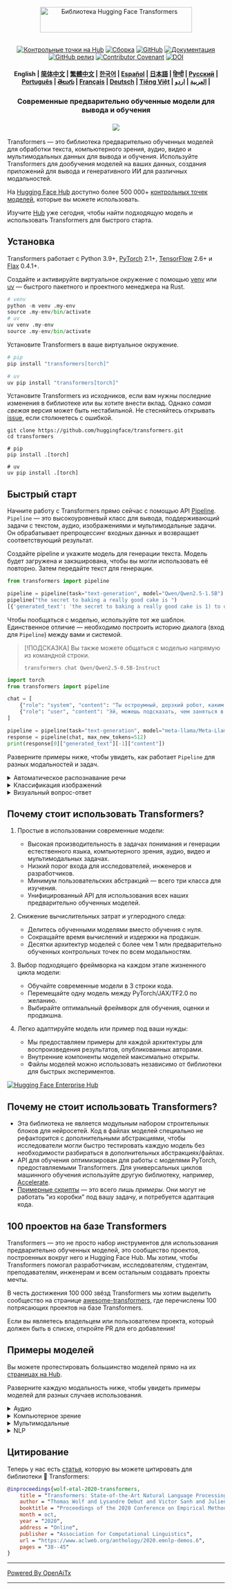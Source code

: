 <!---
Copyright 2020 The HuggingFace Team. All rights reserved.

Лицензировано на условиях лицензии Apache, версия 2.0 (далее — "Лицензия");
вы не можете использовать этот файл, кроме как в соответствии с Лицензией.
Вы можете получить копию Лицензии по адресу

    http://www.apache.org/licenses/LICENSE-2.0

Если это не требуется действующим законодательством или не согласовано в письменной форме, программное обеспечение,
распространяемое на условиях Лицензии, распространяется на основе "КАК ЕСТЬ",
БЕЗ ГАРАНТИЙ ИЛИ УСЛОВИЙ ЛЮБОГО ВИДА, явных или подразумеваемых.
См. Лицензию для конкретных положений, регулирующих разрешения и ограничения по Лицензии.
-->

<p align="center">
  <picture>
    <source media="(prefers-color-scheme: dark)" srcset="https://huggingface.co/datasets/huggingface/documentation-images/raw/main/transformers-logo-dark.svg">
    <source media="(prefers-color-scheme: light)" srcset="https://huggingface.co/datasets/huggingface/documentation-images/raw/main/transformers-logo-light.svg">
    <img alt="Библиотека Hugging Face Transformers" src="https://huggingface.co/datasets/huggingface/documentation-images/raw/main/transformers-logo-light.svg" width="352" height="59" style="max-width: 100%;">
  </picture>
  <br/>
  <br/>
</p>

<p align="center">
    <a href="https://huggingface.com/models"><img alt="Контрольные точки на Hub" src="https://img.shields.io/endpoint?url=https://huggingface.co/api/shields/models&color=brightgreen"></a>
    <a href="https://circleci.com/gh/huggingface/transformers"><img alt="Сборка" src="https://img.shields.io/circleci/build/github/huggingface/transformers/main"></a>
    <a href="https://github.com/huggingface/transformers/blob/main/LICENSE"><img alt="GitHub" src="https://img.shields.io/github/license/huggingface/transformers.svg?color=blue"></a>
    <a href="https://huggingface.co/docs/transformers/index"><img alt="Документация" src="https://img.shields.io/website/http/huggingface.co/docs/transformers/index.svg?down_color=red&down_message=offline&up_message=online"></a>
    <a href="https://github.com/huggingface/transformers/releases"><img alt="GitHub релиз" src="https://img.shields.io/github/release/huggingface/transformers.svg"></a>
    <a href="https://github.com/huggingface/transformers/blob/main/CODE_OF_CONDUCT.md"><img alt="Contributor Covenant" src="https://img.shields.io/badge/Contributor%20Covenant-v2.0%20adopted-ff69b4.svg"></a>
    <a href="https://zenodo.org/badge/latestdoi/155220641"><img src="https://zenodo.org/badge/155220641.svg" alt="DOI"></a>
</p>

<h4 align="center">
    <p>
        <b>English</b> |
        <a href="https://github.com/huggingface/transformers/blob/main/i18n/README_zh-hans.md">简体中文</a> |
        <a href="https://github.com/huggingface/transformers/blob/main/i18n/README_zh-hant.md">繁體中文</a> |
        <a href="https://github.com/huggingface/transformers/blob/main/i18n/README_ko.md">한국어</a> |
        <a href="https://github.com/huggingface/transformers/blob/main/i18n/README_es.md">Español</a> |
        <a href="https://github.com/huggingface/transformers/blob/main/i18n/README_ja.md">日本語</a> |
        <a href="https://github.com/huggingface/transformers/blob/main/i18n/README_hd.md">हिन्दी</a> |
        <a href="https://github.com/huggingface/transformers/blob/main/i18n/README_ru.md">Русский</a> |
        <a href="https://github.com/huggingface/transformers/blob/main/i18n/README_pt-br.md">Рortuguês</a> |
        <a href="https://github.com/huggingface/transformers/blob/main/i18n/README_te.md">తెలుగు</a> |
        <a href="https://github.com/huggingface/transformers/blob/main/i18n/README_fr.md">Français</a> |
        <a href="https://github.com/huggingface/transformers/blob/main/i18n/README_de.md">Deutsch</a> |
        <a href="https://github.com/huggingface/transformers/blob/main/i18n/README_vi.md">Tiếng Việt</a> |
        <a href="https://github.com/huggingface/transformers/blob/main/i18n/README_ar.md">العربية</a> |
        <a href="https://github.com/huggingface/transformers/blob/main/i18n/README_ur.md">اردو</a> |
    </p>
</h4>

<h3 align="center">
    <p>Современные предварительно обученные модели для вывода и обучения</p>
</h3>

<h3 align="center">
    <a href="https://hf.co/course"><img src="https://huggingface.co/datasets/huggingface/documentation-images/resolve/main/course_banner.png"></a>
</h3>

Transformers — это библиотека предварительно обученных моделей для обработки текста, компьютерного зрения, аудио, видео и мультимодальных данных для вывода и обучения. Используйте Transformers для дообучения моделей на ваших данных, создания приложений для вывода и генеративного ИИ для различных модальностей.

На [Hugging Face Hub](https://huggingface.com/models) доступно более 500 000+ [контрольных точек моделей](https://huggingface.co/models?library=transformers&sort=trending), которые вы можете использовать.

Изучите [Hub](https://huggingface.com/) уже сегодня, чтобы найти подходящую модель и использовать Transformers для быстрого старта.

## Установка

Transformers работает с Python 3.9+, [PyTorch](https://pytorch.org/get-started/locally/) 2.1+, [TensorFlow](https://www.tensorflow.org/install/pip) 2.6+ и [Flax](https://flax.readthedocs.io/en/latest/) 0.4.1+.

Создайте и активируйте виртуальное окружение с помощью [venv](https://docs.python.org/3/library/venv.html) или [uv](https://docs.astral.sh/uv/) — быстрого пакетного и проектного менеджера на Rust.

```py
# venv
python -m venv .my-env
source .my-env/bin/activate
# uv
uv venv .my-env
source .my-env/bin/activate
```

Установите Transformers в ваше виртуальное окружение.

```py
# pip
pip install "transformers[torch]"

# uv
uv pip install "transformers[torch]"
```

Установите Transformers из исходников, если вам нужны последние изменения в библиотеке или вы хотите внести вклад. Однако *самая свежая* версия может быть нестабильной. Не стесняйтесь открывать [issue](https://github.com/huggingface/transformers/issues), если столкнетесь с ошибкой.

```shell
git clone https://github.com/huggingface/transformers.git
cd transformers

# pip
pip install .[torch]

# uv
uv pip install .[torch]
```

## Быстрый старт

Начните работу с Transformers прямо сейчас с помощью API [Pipeline](https://huggingface.co/docs/transformers/pipeline_tutorial). `Pipeline` — это высокоуровневый класс для вывода, поддерживающий задачи с текстом, аудио, изображениями и мультимодальные задачи. Он обрабатывает препроцессинг входных данных и возвращает соответствующий результат.

Создайте pipeline и укажите модель для генерации текста. Модель будет загружена и закэширована, чтобы вы могли использовать её повторно. Затем передайте текст для генерации.

```py
from transformers import pipeline

pipeline = pipeline(task="text-generation", model="Qwen/Qwen2.5-1.5B")
pipeline("the secret to baking a really good cake is ")
[{'generated_text': 'the secret to baking a really good cake is 1) to use the right ingredients and 2) to follow the recipe exactly. the recipe for the cake is as follows: 1 cup of sugar, 1 cup of flour, 1 cup of milk, 1 cup of butter, 1 cup of eggs, 1 cup of chocolate chips. if you want to make 2 cakes, how much sugar do you need? To make 2 cakes, you will need 2 cups of sugar.'}]
```

Чтобы пообщаться с моделью, используйте тот же шаблон. Единственное отличие — необходимо построить историю диалога (вход для `Pipeline`) между вами и системой.

> [!ПОДСКАЗКА]
> Вы также можете общаться с моделью напрямую из командной строки.
> ```shell
> transformers chat Qwen/Qwen2.5-0.5B-Instruct
> ```

```py
import torch
from transformers import pipeline

chat = [
    {"role": "system", "content": "Ты остроумный, дерзкий робот, каким его представлял Голливуд в 1986 году."},
    {"role": "user", "content": "Эй, можешь подсказать, чем заняться в Нью-Йорке?"}
]

pipeline = pipeline(task="text-generation", model="meta-llama/Meta-Llama-3-8B-Instruct", torch_dtype=torch.bfloat16, device_map="auto")
response = pipeline(chat, max_new_tokens=512)
print(response[0]["generated_text"][-1]["content"])
```

Разверните примеры ниже, чтобы увидеть, как работает `Pipeline` для разных модальностей и задач.

<details>
<summary>Автоматическое распознавание речи</summary>

```py
from transformers import pipeline

pipeline = pipeline(task="automatic-speech-recognition", model="openai/whisper-large-v3")
pipeline("https://huggingface.co/datasets/Narsil/asr_dummy/resolve/main/mlk.flac")
{'text': ' I have a dream that one day this nation will rise up and live out the true meaning of its creed.'}
```

</details>

<details>
<summary>Классификация изображений</summary>

<h3 align="center">
    <a><img src="https://huggingface.co/datasets/Narsil/image_dummy/raw/main/parrots.png"></a>
</h3>

```py
from transformers import pipeline

pipeline = pipeline(task="image-classification", model="facebook/dinov2-small-imagenet1k-1-layer")
pipeline("https://huggingface.co/datasets/Narsil/image_dummy/raw/main/parrots.png")
[{'label': 'macaw', 'score': 0.997848391532898},
 {'label': 'sulphur-crested cockatoo, Kakatoe galerita, Cacatua galerita',
  'score': 0.0016551691805943847},
 {'label': 'lorikeet', 'score': 0.00018523589824326336},
 {'label': 'African grey, African gray, Psittacus erithacus',
  'score': 7.85409429227002e-05},
 {'label': 'quail', 'score': 5.502637941390276e-05}]
```

</details>

<details>
<summary>Визуальный вопрос-ответ</summary>


<h3 align="center">
    <a><img src="https://huggingface.co/datasets/huggingface/documentation-images/resolve/main/transformers/tasks/idefics-few-shot.jpg"></a>
</h3>

```py
from transformers import pipeline

pipeline = pipeline(task="visual-question-answering", model="Salesforce/blip-vqa-base")
pipeline(
    image="https://huggingface.co/datasets/huggingface/documentation-images/resolve/main/transformers/tasks/idefics-few-shot.jpg",
    question="What is in the image?",
)
[{'answer': 'statue of liberty'}]
```

</details>

## Почему стоит использовать Transformers?

1. Простые в использовании современные модели:
    - Высокая производительность в задачах понимания и генерации естественного языка, компьютерного зрения, аудио, видео и мультимодальных задачах.
    - Низкий порог входа для исследователей, инженеров и разработчиков.
    - Минимум пользовательских абстракций — всего три класса для изучения.
    - Унифицированный API для использования всех наших предварительно обученных моделей.

1. Снижение вычислительных затрат и углеродного следа:
    - Делитесь обученными моделями вместо обучения с нуля.
    - Сокращайте время вычислений и издержки на продакшн.
    - Десятки архитектур моделей с более чем 1 млн предварительно обученных контрольных точек по всем модальностям.

1. Выбор подходящего фреймворка на каждом этапе жизненного цикла модели:
    - Обучайте современные модели в 3 строки кода.
    - Перемещайте одну модель между PyTorch/JAX/TF2.0 по желанию.
    - Выбирайте оптимальный фреймворк для обучения, оценки и продакшна.

1. Легко адаптируйте модель или пример под ваши нужды:
    - Мы предоставляем примеры для каждой архитектуры для воспроизведения результатов, опубликованных авторами.
    - Внутренние компоненты моделей максимально открыты.
    - Файлы моделей можно использовать независимо от библиотеки для быстрых экспериментов.

<a target="_blank" href="https://huggingface.co/enterprise">
    <img alt="Hugging Face Enterprise Hub" src="https://github.com/user-attachments/assets/247fb16d-d251-4583-96c4-d3d76dda4925">
</a><br>

## Почему не стоит использовать Transformers?

- Эта библиотека не является модульным набором строительных блоков для нейросетей. Код в файлах моделей специально не рефакторится с дополнительными абстракциями, чтобы исследователи могли быстро тестировать каждую модель без необходимости разбираться в дополнительных абстракциях/файлах.
- API для обучения оптимизирован для работы с моделями PyTorch, предоставляемыми Transformers. Для универсальных циклов машинного обучения используйте другую библиотеку, например, [Accelerate](https://huggingface.co/docs/accelerate).
- [Примерные скрипты]((https://github.com/huggingface/transformers/tree/main/examples)) — это всего лишь *примеры*. Они могут не работать "из коробки" под вашу задачу, и потребуется адаптация кода.

## 100 проектов на базе Transformers

Transformers — это не просто набор инструментов для использования предварительно обученных моделей, это сообщество проектов, построенных вокруг него и Hugging Face Hub. Мы хотим, чтобы Transformers помогал разработчикам, исследователям, студентам, преподавателям, инженерам и всем остальным создавать проекты мечты.

В честь достижения 100 000 звёзд Transformers мы хотим выделить сообщество на странице [awesome-transformers](./awesome-transformers.md), где перечислены 100 потрясающих проектов на базе Transformers.

Если вы являетесь владельцем или пользователем проекта, который должен быть в списке, откройте PR для его добавления!

## Примеры моделей

Вы можете протестировать большинство моделей прямо на их [страницах на Hub](https://huggingface.co/models).

Разверните каждую модальность ниже, чтобы увидеть примеры моделей для разных случаев использования.

<details>
<summary>Аудио</summary>

- Классификация аудио с помощью [Whisper](https://huggingface.co/openai/whisper-large-v3-turbo)
- Автоматическое распознавание речи с [Moonshine](https://huggingface.co/UsefulSensors/moonshine)
- Поиск ключевых слов с [Wav2Vec2](https://huggingface.co/superb/wav2vec2-base-superb-ks)
- Генерация речи по речи с помощью [Moshi](https://huggingface.co/kyutai/moshiko-pytorch-bf16)
- Текст в аудио с [MusicGen](https://huggingface.co/facebook/musicgen-large)
- Текст в речь с помощью [Bark](https://huggingface.co/suno/bark)

</details>

<details>
<summary>Компьютерное зрение</summary>

- Автоматическая генерация масок с помощью [SAM](https://huggingface.co/facebook/sam-vit-base)
- Оценка глубины с [DepthPro](https://huggingface.co/apple/DepthPro-hf)
- Классификация изображений с [DINO v2](https://huggingface.co/facebook/dinov2-base)
- Детекция ключевых точек с [SuperGlue](https://huggingface.co/magic-leap-community/superglue_outdoor)
- Сопоставление ключевых точек с [SuperGlue](https://huggingface.co/magic-leap-community/superglue)
- Обнаружение объектов с [RT-DETRv2](https://huggingface.co/PekingU/rtdetr_v2_r50vd)
- Оценка позы с помощью [VitPose](https://huggingface.co/usyd-community/vitpose-base-simple)
- Универсальная сегментация с [OneFormer](https://huggingface.co/shi-labs/oneformer_ade20k_swin_large)
- Классификация видео с [VideoMAE](https://huggingface.co/MCG-NJU/videomae-large)

</details>

<details>
<summary>Мультимодальные</summary>

- Аудио или текст в текст с помощью [Qwen2-Audio](https://huggingface.co/Qwen/Qwen2-Audio-7B)
- Вопрос-ответ по документу с [LayoutLMv3](https://huggingface.co/microsoft/layoutlmv3-base)
- Изображение или текст в текст с [Qwen-VL](https://huggingface.co/Qwen/Qwen2.5-VL-3B-Instruct)
- Подписи к изображениям [BLIP-2](https://huggingface.co/Salesforce/blip2-opt-2.7b)
- Понимание документов на основе OCR с помощью [GOT-OCR2](https://huggingface.co/stepfun-ai/GOT-OCR-2.0-hf)
- Вопрос-ответ по таблицам с [TAPAS](https://huggingface.co/google/tapas-base)
- Унифицированное мультимодальное понимание и генерация с [Emu3](https://huggingface.co/BAAI/Emu3-Gen)
- Визуальное восприятие в текст с помощью [Llava-OneVision](https://huggingface.co/llava-hf/llava-onevision-qwen2-0.5b-ov-hf)
- Визуальный вопрос-ответ с [Llava](https://huggingface.co/llava-hf/llava-1.5-7b-hf)
- Визуальная сегментация по выражениям с [Kosmos-2](https://huggingface.co/microsoft/kosmos-2-patch14-224)

</details>

<details>
<summary>NLP</summary>

- Дополнение замаскированных слов с помощью [ModernBERT](https://huggingface.co/answerdotai/ModernBERT-base)
- Распознавание именованных сущностей с [Gemma](https://huggingface.co/google/gemma-2-2b)
- Вопрос-ответ с [Mixtral](https://huggingface.co/mistralai/Mixtral-8x7B-v0.1)
- Реферирование с [BART](https://huggingface.co/facebook/bart-large-cnn)
- Перевод с помощью [T5](https://huggingface.co/google-t5/t5-base)
- Генерация текста с [Llama](https://huggingface.co/meta-llama/Llama-3.2-1B)
- Классификация текста с [Qwen](https://huggingface.co/Qwen/Qwen2.5-0.5B)

</details>

## Цитирование

Теперь у нас есть [статья](https://www.aclweb.org/anthology/2020.emnlp-demos.6/), которую вы можете цитировать для библиотеки 🤗 Transformers:
```bibtex
@inproceedings{wolf-etal-2020-transformers,
    title = "Transformers: State-of-the-Art Natural Language Processing",
    author = "Thomas Wolf and Lysandre Debut and Victor Sanh and Julien Chaumond and Clement Delangue and Anthony Moi and Pierric Cistac and Tim Rault and Rémi Louf and Morgan Funtowicz and Joe Davison and Sam Shleifer and Patrick von Platen and Clara Ma and Yacine Jernite and Julien Plu and Canwen Xu and Teven Le Scao and Sylvain Gugger and Mariama Drame and Quentin Lhoest and Alexander M. Rush",
    booktitle = "Proceedings of the 2020 Conference on Empirical Methods in Natural Language Processing: System Demonstrations",
    month = oct,
    year = "2020",
    address = "Online",
    publisher = "Association for Computational Linguistics",
    url = "https://www.aclweb.org/anthology/2020.emnlp-demos.6",
    pages = "38--45"
}
```

---

[Powered By OpenAiTx](https://github.com/OpenAiTx/OpenAiTx)

---